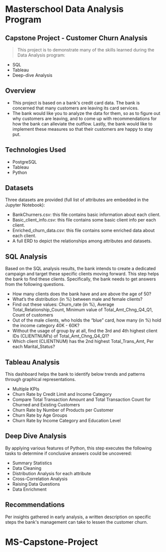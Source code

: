 # Masterschool Data Analysis Program
## Capstone Project - Customer Churn Analysis
> This project is to demonstrate many of the skills learned during the Data Analysis program:
- SQL
- Tableau
- Deep-dive Analysis


## Overview
- This project is based on a bank's credit card data. The bank is concerned that many customers are leaving its card services.
- The bank would like you to analyze the data for them, so as to figure out why customers are leaving, and to come up with recommendations for how the bank can alleviate the outflow. Lastly, the bank would like to implement these measures so that their customers are happy to stay put.   


## Technologies Used
- PostgreSQL
- Tableau
- Python


## Datasets
Three datasets are provided (full list of attributes are embedded in the Jupyter Notebook):
- BankChurners.csv: this file contains basic information about each client.
- Basic_client_info.csv: this file contains some basic client info per each client.
- Enriched_churn_data.csv: this file contains some enriched data about each client.
- A full ERD to depict the relationships among attributes and datasets.


## SQL Analysis
Based on the SQL analysis results, the bank intends to create a dedicated campaign and target these specific clients moving forward. This step helps the bank to find these clients. Specifically, the bank needs to get answers from the following questions.
- How many clients does the bank have and are above the age of 50?
- What’s the distribution (in %) between male and female clients?
- Find out these values: Churn_rate (in %), Average Total_Relationship_Count, Minimum value of Total_Amt_Chng_Q4_Q1, Count of customers
- Out of the male clients, who holds the “blue” card, how many (in %) hold the income category 40K - 60K?
- Without the usage of group by at all, find the 3rd and 4th highest client IDs (CLIENTNUM’s) of Total_Amt_Chng_Q4_Q1?
- Which client (CLIENTNUM) has the 2nd highest Total_Trans_Amt, Per each Marital_Status?


## Tableau Analysis
This dashboard helps the bank to identify below trends and patterns through graphical representations. 
- Multiple KPIs
- Churn Rate by Credit Limit and Income Category
- Compare Total Transaction Amount and Total Transaction Count for Churned and Existing Customers
- Churn Rate by Number of Products per Customer
- Churn Rate by Age Groups  
- Churn Rate by Income Category and Education Level


## Deep Dive Analysis
By applying various features of Python, this step executes the following tasks to determine if conclusive answers could be uncovered:
- Summary Statistics
- Data Cleaning
- Distribution Analysis for each attribute
- Cross-Correlation Analysis
- Raising Data Questions
- Data Enrichment 


## Recommendations
Per insights gathered in early analysis, a written description on specific steps the bank's management can take to lessen the customer churn.
# MS-Capstone-Project
